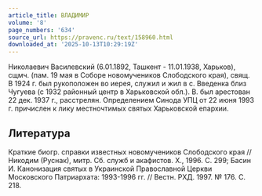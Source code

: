 ```yaml
---
article_title: ВЛАДИМИР
volume: '8'
page_numbers: '634'
source_url: https://pravenc.ru/text/158960.html
downloaded_at: '2025-10-13T10:29:19Z'
---
```


Николаевич Василевский (6.01.1892, Ташкент - 11.01.1938, Харьков), сщмч. (пам. 19 мая в Соборе новомучеников Слободского края), свящ. В 1924 г. был рукоположен во иерея, служил и жил в с. Введенка близ Чугуева (с 1932 районный центр в Харьковской обл.). В. был арестован 22 дек. 1937 г., расстрелян. Определением Синода УПЦ от 22 июня 1993 г. причислен к лику местночтимых святых Харьковской епархии.

## Литература

Краткие биогр. справки известных новомучеников Слободского края //Никодим (Руснак), митр. Сб. служб и акафистов. Х., 1996. С. 299; Басин И. Канонизация святых в Украинской Православной Церкви Московского Патриархата: 1993-1996 гг. // Вестн. РХД. 1997. № 176. С. 218.
